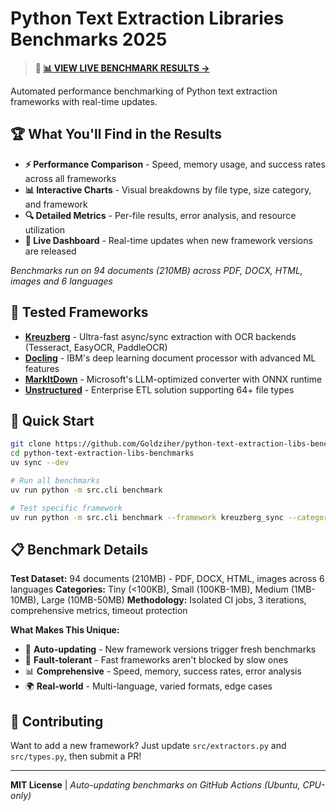 # Python Text Extraction Libraries Benchmarks 2025

> **🎯 [📊 VIEW LIVE BENCHMARK RESULTS →](https://goldziher.github.io/python-text-extraction-libs-benchmarks/)**

Automated performance benchmarking of Python text extraction frameworks with real-time updates.

## 🏆 What You'll Find in the Results

- **⚡ Performance Comparison** - Speed, memory usage, and success rates across all frameworks
- **📊 Interactive Charts** - Visual breakdowns by file type, size category, and framework
- **🔍 Detailed Metrics** - Per-file results, error analysis, and resource utilization
- **📱 Live Dashboard** - Real-time updates when new framework versions are released

*Benchmarks run on 94 documents (210MB) across PDF, DOCX, HTML, images and 6 languages*

## 🧪 Tested Frameworks

- **[Kreuzberg](https://github.com/Goldziher/kreuzberg)** - Ultra-fast async/sync extraction with OCR backends (Tesseract, EasyOCR, PaddleOCR)
- **[Docling](https://github.com/docling-project/docling)** - IBM's deep learning document processor with advanced ML features
- **[MarkItDown](https://github.com/microsoft/markitdown)** - Microsoft's LLM-optimized converter with ONNX runtime
- **[Unstructured](https://github.com/Unstructured-IO/unstructured)** - Enterprise ETL solution supporting 64+ file types

## 🚀 Quick Start

```bash
git clone https://github.com/Goldziher/python-text-extraction-libs-benchmarks
cd python-text-extraction-libs-benchmarks
uv sync --dev

# Run all benchmarks
uv run python -m src.cli benchmark

# Test specific framework
uv run python -m src.cli benchmark --framework kreuzberg_sync --category small
```

## 📋 Benchmark Details

**Test Dataset:** 94 documents (210MB) - PDF, DOCX, HTML, images across 6 languages
**Categories:** Tiny (\<100KB), Small (100KB-1MB), Medium (1MB-10MB), Large (10MB-50MB)
**Methodology:** Isolated CI jobs, 3 iterations, comprehensive metrics, timeout protection

**What Makes This Unique:**

- 🔄 **Auto-updating** - New framework versions trigger fresh benchmarks
- 🏃 **Fault-tolerant** - Fast frameworks aren't blocked by slow ones
- 📊 **Comprehensive** - Speed, memory, success rates, error analysis
- 🌍 **Real-world** - Multi-language, varied formats, edge cases

## 🤝 Contributing

Want to add a new framework? Just update `src/extractors.py` and `src/types.py`, then submit a PR!

______________________________________________________________________

**MIT License** | *Auto-updating benchmarks on GitHub Actions (Ubuntu, CPU-only)*
